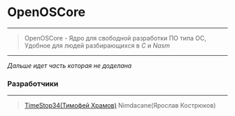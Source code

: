 # OpenOSCore
***
> OpenOSCore - Ядро для свободной разработки ПО типа ОС,
> Удобное для людей разбирающихся в *C* и *Nasm*

***

*Дальше идет часть которая не доделана*

### Разработчики
***
> [TimeStop34(Тимофей Храмов)](t.me/TimeActive34)
> Nimdacane(Ярослав Кострюков)
